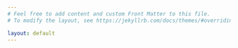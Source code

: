 ```yaml
---
# Feel free to add content and custom Front Matter to this file.
# To modify the layout, see https://jekyllrb.com/docs/themes/#overriding-theme-defaults

layout: default
---
```

<script type="text/javascript" src="./iiif-annotation.js"></script>
<link rel="stylesheet" type="text/css" href="https://ncsu-libraries.github.io/iiif-annotation/dist/iiif-annotation.css">
<iiif-storyboard annotationlist="https://dnoneill.github.io/annotate/annotations/4058a628-c593-463e-9736-8a821e178fee-list.json"></iiif-storyboard>